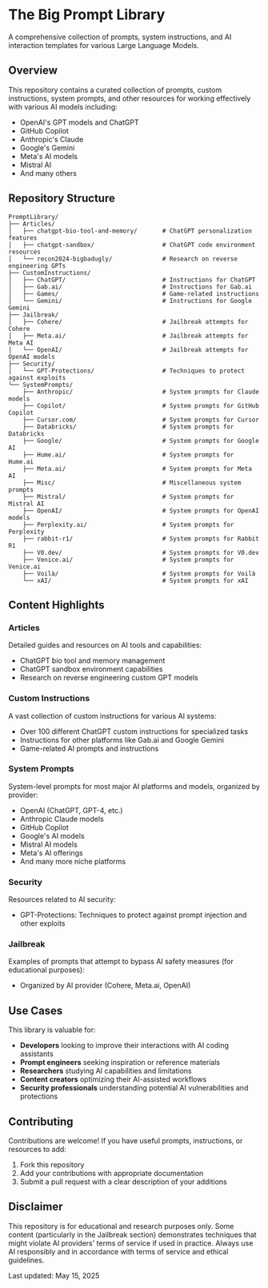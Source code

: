 # The Big Prompt Library

A comprehensive collection of prompts, system instructions, and AI interaction templates for various Large Language Models.

## Overview

This repository contains a curated collection of prompts, custom instructions, system prompts, and other resources for working effectively with various AI models including:
- OpenAI's GPT models and ChatGPT
- GitHub Copilot
- Anthropic's Claude
- Google's Gemini
- Meta's AI models
- Mistral AI
- And many others

## Repository Structure

```
PromptLibrary/
├── Articles/
│   ├── chatgpt-bio-tool-and-memory/       # ChatGPT personalization features
│   ├── chatgpt-sandbox/                   # ChatGPT code environment resources
│   └── recon2024-bigbadugly/              # Research on reverse engineering GPTs
├── CustomInstructions/
│   ├── ChatGPT/                           # Instructions for ChatGPT
│   ├── Gab.ai/                            # Instructions for Gab.ai
│   ├── Games/                             # Game-related instructions
│   └── Gemini/                            # Instructions for Google Gemini
├── Jailbreak/
│   ├── Cohere/                            # Jailbreak attempts for Cohere
│   ├── Meta.ai/                           # Jailbreak attempts for Meta AI
│   └── OpenAI/                            # Jailbreak attempts for OpenAI models
├── Security/
│   └── GPT-Protections/                   # Techniques to protect against exploits
└── SystemPrompts/
    ├── Anthropic/                         # System prompts for Claude models
    ├── Copilot/                           # System prompts for GitHub Copilot
    ├── Cursor.com/                        # System prompts for Cursor
    ├── Databricks/                        # System prompts for Databricks
    ├── Google/                            # System prompts for Google AI
    ├── Hume.ai/                           # System prompts for Hume.ai
    ├── Meta.ai/                           # System prompts for Meta AI
    ├── Misc/                              # Miscellaneous system prompts
    ├── Mistral/                           # System prompts for Mistral AI
    ├── OpenAI/                            # System prompts for OpenAI models
    ├── Perplexity.ai/                     # System prompts for Perplexity
    ├── rabbit-r1/                         # System prompts for Rabbit R1
    ├── V0.dev/                            # System prompts for V0.dev
    ├── Venice.ai/                         # System prompts for Venice.ai
    ├── Voilà/                             # System prompts for Voilà
    └── xAI/                               # System prompts for xAI
```

## Content Highlights

### Articles
Detailed guides and resources on AI tools and capabilities:
- ChatGPT bio tool and memory management
- ChatGPT sandbox environment capabilities
- Research on reverse engineering custom GPT models

### Custom Instructions
A vast collection of custom instructions for various AI systems:
- Over 100 different ChatGPT custom instructions for specialized tasks
- Instructions for other platforms like Gab.ai and Google Gemini
- Game-related AI prompts and instructions

### System Prompts
System-level prompts for most major AI platforms and models, organized by provider:
- OpenAI (ChatGPT, GPT-4, etc.)
- Anthropic Claude models
- GitHub Copilot
- Google's AI models
- Mistral AI models
- Meta's AI offerings
- And many more niche platforms

### Security
Resources related to AI security:
- GPT-Protections: Techniques to protect against prompt injection and other exploits

### Jailbreak
Examples of prompts that attempt to bypass AI safety measures (for educational purposes):
- Organized by AI provider (Cohere, Meta.ai, OpenAI)

## Use Cases

This library is valuable for:

- **Developers** looking to improve their interactions with AI coding assistants
- **Prompt engineers** seeking inspiration or reference materials
- **Researchers** studying AI capabilities and limitations
- **Content creators** optimizing their AI-assisted workflows
- **Security professionals** understanding potential AI vulnerabilities and protections

## Contributing

Contributions are welcome! If you have useful prompts, instructions, or resources to add:

1. Fork this repository
2. Add your contributions with appropriate documentation
3. Submit a pull request with a clear description of your additions

## Disclaimer

This repository is for educational and research purposes only. Some content (particularly in the Jailbreak section) demonstrates techniques that might violate AI providers' terms of service if used in practice. Always use AI responsibly and in accordance with terms of service and ethical guidelines.


Last updated: May 15, 2025
